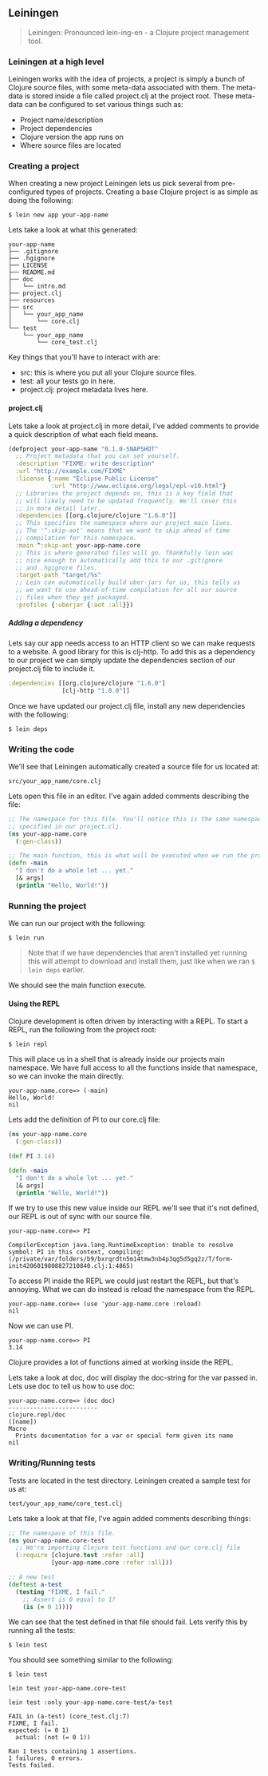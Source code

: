 ## Leiningen

> Leiningen: Pronounced lein-ing-en - a Clojure project management tool.

### Leiningen at a high level

Leiningen works with the idea of projects, a project is simply a bunch
of Clojure source files, with some meta-data associated with them.
The meta-data is stored inside a file called project.clj at the project root.
These meta-data can be configured to set various things such as:

* Project name/description
* Project dependencies
* Clojure version the app runs on
* Where source files are located

### Creating a project

When creating a new project Leiningen lets us pick several from pre-configured
types of projects. Creating a base Clojure project is as simple as doing the following:

`$ lein new app your-app-name`

Lets take a look at what this generated:

```
your-app-name
├── .gitignore
├── .hgignore
├── LICENSE
├── README.md
├── doc
│   └── intro.md
├── project.clj
├── resources
├── src
│   └── your_app_name
│       └── core.clj
└── test
    └── your_app_name
        └── core_test.clj
```

Key things that you'll have to interact with are:
* src: this is where you put all your Clojure source files.
* test: all your tests go in here.
* project.clj: project metadata lives here.

#### project.clj
Lets take a look at project.clj in more detail, I've added
comments to provide a quick description of what each field means.

~~~clojure
(defproject your-app-name "0.1.0-SNAPSHOT"
  ;; Project metadata that you can set yourself.
  :description "FIXME: write description"
  :url "http://example.com/FIXME"
  :license {:name "Eclipse Public License"
            :url "http://www.eclipse.org/legal/epl-v10.html"}
  ;; Libraries the project depends on, this is a key field that
  ;; will likely need to be updated frequently. We'll cover this
  ;; in more detail later.
  :dependencies [[org.clojure/clojure "1.6.0"]]
  ;; This specifies the namespace where our project main lives.
  ;; The '^:skip-aot' means that we want to skip ahead of time
  ;; compilation for this namespace.
  :main ^:skip-aot your-app-name.core
  ;; This is where generated files will go. Thankfully lein was
  ;; nice enough to automatically add this to our .gitignore
  ;; and .hgignore files.
  :target-path "target/%s"
  ;; Lein can automatically build uber-jars for us, this tells us
  ;; we want to use ahead-of-time compilation for all our source
  ;; files when they get packaged.
  :profiles {:uberjar {:aot :all}})
~~~

##### Adding a dependency

Lets say our app needs access to an HTTP client so we can make requests
to a website. A good library for this is clj-http. To add this as a
dependency to our project we can simply update the dependencies section
of our project.clj file to include it.

~~~clojure
:dependencies [[org.clojure/clojure "1.6.0"]
               [clj-http "1.0.0"]]
~~~

Once we have updated our project.clj file, install any new dependencies
with the following:

`$ lein deps`

### Writing the code

We'll see that Leiningen automatically created a source file for us located at:

`src/your_app_name/core.clj`

Lets open this file in an editor. I've again added comments describing the file:

~~~clojure
;; The namespace for this file. You'll notice this is the same namespace
;; specified in our project.clj.
(ns your-app-name.core
  (:gen-class))

;; The main function, this is what will be executed when we run the project.
(defn -main
  "I don't do a whole lot ... yet."
  [& args]
  (println "Hello, World!"))
~~~

### Running the project

We can run our project with the following:

`$ lein run`

> Note that if we have dependencies that aren't
installed yet running this will attempt to download and install them, just
like when we ran `$ lein deps` earlier.

We should see the main function execute.

#### Using the REPL

Clojure development is often driven by interacting with a REPL.
To start a REPL, run the following from the project root:

`$ lein repl`

This will place us in a shell that is already inside our projects main namespace.
We have full access to all the functions inside that namespace, so we can invoke
the main directly.

```
your-app-name.core=> (-main)
Hello, World!
nil
```

Lets add the definition of PI to our core.clj file:

~~~clojure
(ns your-app-name.core
  (:gen-class))

(def PI 3.14)

(defn -main
  "I don't do a whole lot ... yet."
  [& args]
  (println "Hello, World!"))
~~~

If we try to use this new value inside our REPL we'll see that it's not defined, our
REPL is out of sync with our source file.

```
your-app-name.core=> PI

CompilerException java.lang.RuntimeException: Unable to resolve symbol: PI in this context, compiling:(/private/var/folders/b9/bxrqrdtn5m14tmw3nb4p3qg5d5gq2z/T/form-init4206019808827210840.clj:1:4865)
```

To access PI inside the REPL we could just
restart the REPL, but that's annoying. What we can do instead is reload the namespace
from the REPL.

```
your-app-name.core=> (use 'your-app-name.core :reload)
nil
```

Now we can use PI.

```
your-app-name.core=> PI
3.14
```

Clojure provides a lot of functions aimed at working inside the REPL.

Lets take a look at doc, doc will display the doc-string for the var passed in. Lets use
doc to tell us how to use doc:

```
your-app-name.core=> (doc doc)
-------------------------
clojure.repl/doc
([name])
Macro
  Prints documentation for a var or special form given its name
nil
```

### Writing/Running tests

Tests are located in the test directory. Leiningen created a sample test for us at:

`test/your_app_name/core_test.clj`

Lets take a look at that file, I've again added comments describing things:

~~~clojure
;; The namespace of this file.
(ns your-app-name.core-test
  ;; We're importing Clojure test functions and our core.clj file
  (:require [clojure.test :refer :all]
            [your-app-name.core :refer :all]))

;; A new test
(deftest a-test
  (testing "FIXME, I fail."
    ;; Assert is 0 equal to 1?
    (is (= 0 1))))
~~~

We can see that the test defined in that file should fail. Lets verify this by running
all the tests:

`$ lein test`

You should see something similar to the following:

```
$ lein test

lein test your-app-name.core-test

lein test :only your-app-name.core-test/a-test

FAIL in (a-test) (core_test.clj:7)
FIXME, I fail.
expected: (= 0 1)
  actual: (not (= 0 1))

Ran 1 tests containing 1 assertions.
1 failures, 0 errors.
Tests failed.
```


